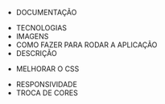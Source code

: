 * DOCUMENTAÇÃO
 - TECNOLOGIAS
 - IMAGENS
 - COMO FAZER PARA RODAR A APLICAÇÃO 
 - DESCRIÇÃO

* MELHORAR O CSS
 - RESPONSIVIDADE
 - TROCA DE CORES


